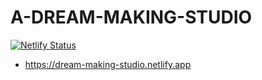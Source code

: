 # A-DREAM-MAKING-STUDIO
[![Netlify Status](https://api.netlify.com/api/v1/badges/7f85c6af-1981-4c21-8a4e-fc38762d6a4f/deploy-status)](https://app.netlify.com/sites/dream-making-studio/deploys)
- https://dream-making-studio.netlify.app
